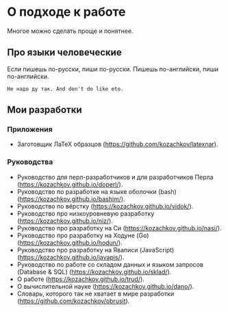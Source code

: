 # О подходе к работе

Многое можно сделать проще и понятнее.

## Про языки человеческие

Если пишешь по-русски, пиши по-русски. Пишешь по-английски, пиши по-английски.

```
Не надо ду так. And don't do like eto.
```

## Мои разработки

### Приложения

- Заготовщик ЛаТеХ образцов (https://github.com/kozachkov/latexnar).

### Руководства

- Руководство для перл-разработчиков и для разработчиков Перла (https://kozachkov.github.io/doperl/).
- Руководство по разработке на языке оболочки (bash) (https://kozachkov.github.io/bashim/).
- Руководство по вёрстку (https://kozachkov.github.io/vidok/).
- Руководство про низкоуровневую разработку (https://kozachkov.github.io/niz/).
- Руководство про разработку на Си (https://kozachkov.github.io/nasi/).
- Руководство про разработку на Ходуне (Go) (https://kozachkov.github.io/hodun/).
- Руководство про разработку на Яваписи (JavaScript) (https://kozachkov.github.io/javapis/).
- Руководство по работе со складом данных и языком запросов (Database & SQL) (https://kozachkov.github.io/sklad/).
- О работе (https://kozachkov.github.io/trud/).
- О вычислительной науке (https://kozachkov.github.io/dano/).
- Словарь, которого так не хватает в мире разработки (https://github.com/kozachkov/obrusit).
